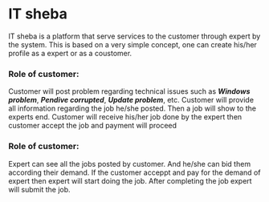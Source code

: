 # IT sheba

IT sheba is a platform that serve services to the customer through expert by the system. This is based on a very simple concept, one can create his/her profile as a expert or as a coustomer.

### Role of customer:
Customer will post problem regarding technical issues such as ***Windows problem***, ***Pendive corrupted***, ***Update problem***, etc. Customer will provide all information regarding the job he/she posted. Then a job will show to the experts end. Customer will receive his/her job done by the expert then customer accept the job and payment will proceed


### Role of customer:
Expert can see all the jobs posted by customer. And he/she can bid them according their demand. If the customer acceppt and pay for the demand of expert then expert will start doing the job. After completing the job expert will submit the job.


